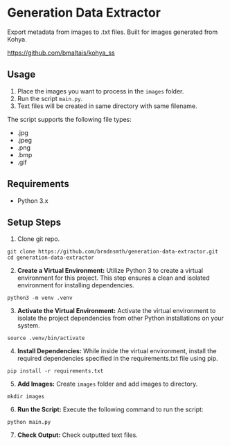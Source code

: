 # Generation Data Extractor

Export metadata from images to .txt files. Built for images generated from Kohya.

https://github.com/bmaltais/kohya_ss

## Usage

1. Place the images you want to process in the `images` folder.
2. Run the script `main.py`.
3. Text files will be created in same directory with same filename.

The script supports the following file types:

- .jpg
- .jpeg
- .png
- .bmp
- .gif

## Requirements

- Python 3.x

## Setup Steps


1. Clone git repo.

```
git clone https://github.com/brndnsmth/generation-data-extractor.git
cd generation-data-extractor
```

2. **Create a Virtual Environment:** Utilize Python 3 to create a virtual environment for this project. This step ensures a clean and isolated environment for installing dependencies.

```
python3 -m venv .venv
```

3. **Activate the Virtual Environment:** Activate the virtual environment to isolate the project dependencies from other Python installations on your system.

```
source .venv/bin/activate
```

4. **Install Dependencies:** While inside the virtual environment, install the required dependencies specified in the requirements.txt file using pip.

```
pip install -r requirements.txt
```

5. **Add Images:** Create `images` folder and add images to directory.

```
mkdir images
```

6. **Run the Script:** Execute the following command to run the script:

```
python main.py
```

7. **Check Output:** Check outputted text files.

